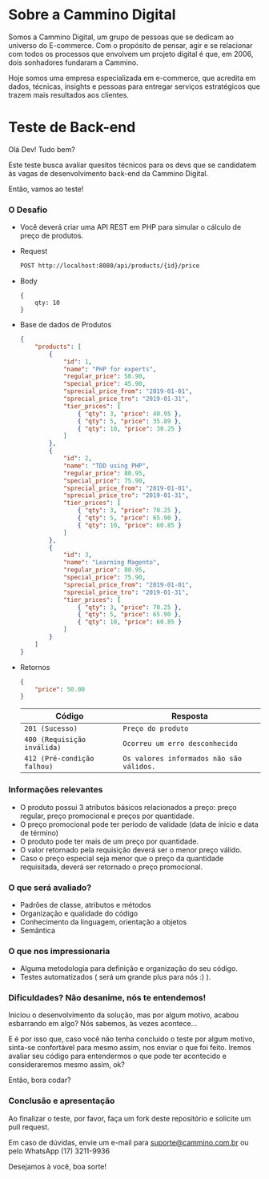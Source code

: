 # Sobre a Cammino Digital

Somos a Cammino Digital, um grupo de pessoas que se dedicam ao universo do E-commerce. Com o propósito de pensar, agir e se relacionar com todos os processos que envolvem um projeto digital é que, em 2006, dois sonhadores fundaram a Cammino. 

Hoje somos uma empresa especializada em e-commerce, que acredita em dados, técnicas, insights e pessoas para entregar serviços estratégicos que trazem mais resultados aos clientes.

# Teste de Back-end

Olá Dev! Tudo bem?

Este teste busca avaliar quesitos técnicos para os devs que se candidatem às vagas de desenvolvimento back-end da Cammino Digital.

Então, vamos ao teste!

### O Desafio

- Você deverá criar uma API REST em PHP para simular o cálculo de preço de produtos.

- Request
    ```bash
    POST http://localhost:8080/api/products/{id}/price
    ```

- Body
    ```
    {
        qty: 10
    }
    ```

- Base de dados de Produtos
    ```json
    {
        "products": [
            {
                "id": 1,
                "name": "PHP for experts",
                "regular_price": 50.90,
                "special_price": 45.90,
                "sprecial_price_from": "2019-01-01",
                "sprecial_price_tro": "2019-01-31",
                "tier_prices": [
                    { "qty": 3, "price": 40.95 },
                    { "qty": 5, "price": 35.89 },
                    { "qty": 10, "price": 30.25 }
                ]
            },
            {
                "id": 2,
                "name": "TDD using PHP",
                "regular_price": 80.95,
                "special_price": 75.90,
                "sprecial_price_from": "2019-01-01",
                "sprecial_price_tro": "2019-01-31",
                "tier_prices": [
                    { "qty": 3, "price": 70.25 },
                    { "qty": 5, "price": 65.90 },
                    { "qty": 10, "price": 60.85 }
                ]
            },
            {
                "id": 3,
                "name": "Learning Magento",
                "regular_price": 80.95,
                "special_price": 75.90,
                "sprecial_price_from": "2019-01-01",
                "sprecial_price_tro": "2019-01-31",
                "tier_prices": [
                    { "qty": 3, "price": 70.25 },
                    { "qty": 5, "price": 65.90 },
                    { "qty": 10, "price": 60.85 }
                ]
            }
        ]
    }
    ```

- Retornos

    ```json
    {
        "price": 50.00
    }
    ```

    Código | Resposta
    ------------ | -------------
    `201 (Sucesso)` | `Preço do produto` 
    `400 (Requisição inválida)` | `Ocorreu um erro desconhecido`
    `412 (Pré-condição falhou)` | `Os valores informados não são válidos.`

### Informações relevantes
- O produto possui 3 atributos básicos relacionados a preço: preço regular, preço promocional e preços por quantidade.
- O preço promocional pode ter período de validade (data de ínicio e data de término)
- O produto pode ter mais de um preço por quantidade. 
- O valor retornado pela requisição deverá ser o menor preço válido.
- Caso o preço especial seja menor que o preço da quantidade requisitada, deverá ser retornado o preço promocional.

### O que será avaliado?
- Padrões de classe, atributos e métodos
- Organização e qualidade do código
- Conhecimento da linguagem, orientação a objetos
- Semântica 

### O que nos impressionaria
- Alguma metodologia para definição e organização do seu código.
- Testes automatizados ( será um grande plus para nós :) ).

### Dificuldades? Não desanime, nós te entendemos!

Iniciou o desenvolvimento da solução, mas por algum motivo, acabou esbarrando em algo? Nós sabemos, às vezes acontece...

E é por isso que, caso você não tenha concluído o teste por algum motivo, sinta-se confortável para mesmo assim, nos enviar o que foi feito. Iremos avaliar seu código para entendermos o que pode ter acontecido e consideraremos mesmo assim, ok?

Então, bora codar?

### Conclusão e apresentação

Ao finalizar o teste, por favor, faça um fork deste repositório e solicite um pull request.

Em caso de dúvidas, envie um e-mail para suporte@cammino.com.br ou pelo WhatsApp (17) 3211-9936

Desejamos à você, boa sorte!
